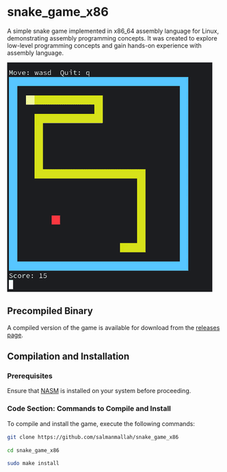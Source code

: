 # snake_game_x86
A simple snake game implemented in x86_64 assembly language for Linux, demonstrating assembly programming concepts. It was created to explore low-level programming concepts and gain hands-on experience with assembly language.

![Gameplay Showcase](images/showcase.gif)

## Precompiled Binary

A compiled version of the game is available for download from the [releases page](https://github.com/salmanmallah/snake_game_x86).

## Compilation and Installation

### Prerequisites  
Ensure that [NASM](https://www.nasm.us/) is installed on your system before proceeding.

### Code Section: Commands to Compile and Install  

To compile and install the game, execute the following commands:

```bash
git clone https://github.com/salmanmallah/snake_game_x86
```
```bash
cd snake_game_x86
```
```bash
sudo make install
```
